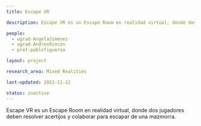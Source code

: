```yaml
---
title: Escape VR

description: Escape VR es un Escape Room en realidad virtual, donde dos jugadores deben resolver acertijos y colaborar para escapar de una mazmorra.

people:
  - ugrad-AngelaJimenez
  - ugrad-AndresRincon
  - prof-pablofigueroa

layout: project

research_area: Mixed Realities

last-updated: 2022-11-22

status: inactive
---
```


Escape VR es un Escape Room en realidad virtual, donde dos jugadores deben resolver acertijos y colaborar para escapar de una mazmorra.
